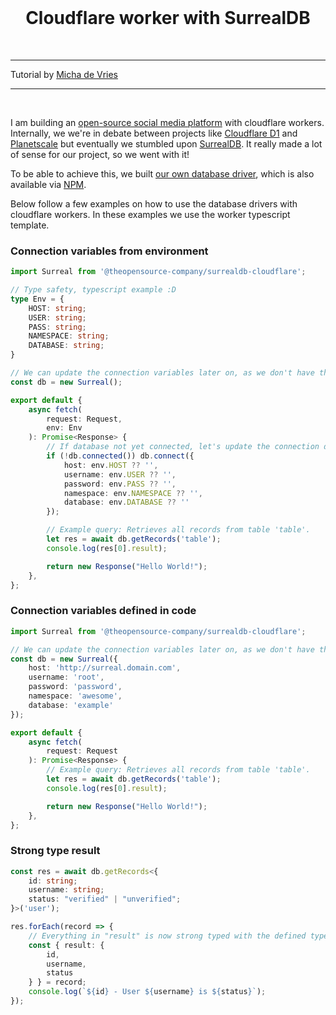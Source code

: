 <br>
<h1 align="center">Cloudflare worker with SurrealDB</h1>
<br>

---

<p>
    Tutorial by <a href="https://github.com/kearfy" target="_blank">Micha de Vries</a>
</p>

---

<br>

I am building an [open-source social media platform](https://kards.social) with cloudflare workers. Internally, we we're in debate between projects like [Cloudflare D1](https://blog.cloudflare.com/introducing-d1/) and [Planetscale](https://planetscale.com) but eventually we stumbled upon [SurrealDB](https://surrealdb.com). It really made a lot of sense for our project, so we went with it!

To be able to achieve this, we built [our own database driver](https://github.com/theopensource-company/surrealdb-cloudflare), which is also available via [NPM](https://www.npmjs.com/package/@theopensource-company/surrealdb-cloudflare).

Below follow a few examples on how to use the database drivers with cloudflare workers. In these examples we use the worker typescript template.


### Connection variables from environment
```typescript
import Surreal from '@theopensource-company/surrealdb-cloudflare';

// Type safety, typescript example :D
type Env = {
    HOST: string;
    USER: string;
    PASS: string;
    NAMESPACE: string;
    DATABASE: string;
}

// We can update the connection variables later on, as we don't have them available here just yet...
const db = new Surreal();

export default {
	async fetch(
		request: Request,
        env: Env
	): Promise<Response> {
        // If database not yet connected, let's update the connection details.
        if (!db.connected()) db.connect({
            host: env.HOST ?? '',
            username: env.USER ?? '',
            password: env.PASS ?? '',
            namespace: env.NAMESPACE ?? '',
            database: env.DATABASE ?? ''
        });

        // Example query: Retrieves all records from table 'table'.
        let res = await db.getRecords('table');
		console.log(res[0].result);

		return new Response("Hello World!");
	},
};
```


### Connection variables defined in code
```typescript
import Surreal from '@theopensource-company/surrealdb-cloudflare';

// We can update the connection variables later on, as we don't have them available here just yet...
const db = new Surreal({
    host: 'http://surreal.domain.com',
    username: 'root',
    password: 'password',
    namespace: 'awesome',
    database: 'example'
});

export default {
	async fetch(
		request: Request
	): Promise<Response> {
        // Example query: Retrieves all records from table 'table'.
        let res = await db.getRecords('table');
		console.log(res[0].result);

		return new Response("Hello World!");
	},
};
```

### Strong type result

```typescript
const res = await db.getRecords<{
    id: string;
    username: string;
    status: "verified" | "unverified";
}>('user');

res.forEach(record => {
    // Everything in "result" is now strong typed with the defined type.
    const { result: {
        id,
        username,
        status
    } } = record;
    console.log(`${id} - User ${username} is ${status}`);
});
```
